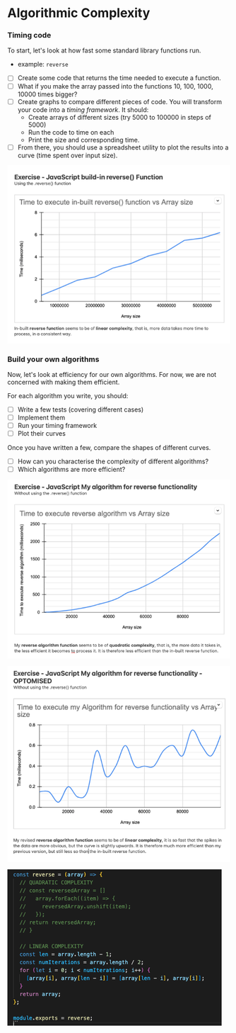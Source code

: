 # Algorithmic Complexity

### Timing code

To start, let's look at how fast some standard library functions run. 
* example: `reverse`

- [ ] Create some code that returns the time needed to execute a function.
- [ ] What if you make the array passed into the functions 10, 100, 1000, 10000 times bigger?
- [ ] Create graphs to compare different pieces of code. You will transform your code into a _timing framework_. It should:
  - Create arrays of different sizes (try 5000 to 100<nbsp>000 in steps of 5000)
  - Run the code to time on each
  - Print the size and corresponding time.
- [ ] From there, you should use a spreadsheet utility to plot the results into a curve (time spent over input size).

![](./images/Reverse_built-in.png)

### Build your own algorithms

Now, let's look at efficiency for our own algorithms.
For now, we are not concerned with making them efficient.

For each algorithm you write, you should:
- [ ] Write a few tests (covering different cases)
- [ ] Implement them
- [ ] Run your timing framework
- [ ] Plot their curves

Once you have written a few, compare the shapes of different curves.
- [ ] How can you characterise the complexity of different algorithms?
- [ ] Which algorithms are more efficient?

![](./images/Reverse_algorithm.png)

![](./images/Reverse_algorithm_v2.png)

![](./images/Code.png)